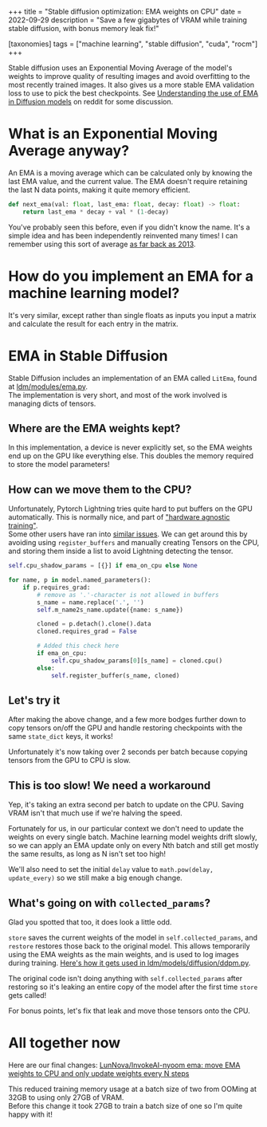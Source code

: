 +++
title = "Stable diffusion optimization: EMA weights on CPU"
date = 2022-09-29
description = "Save a few gigabytes of VRAM while training stable diffusion, with bonus memory leak fix!"

[taxonomies]
tags = ["machine learning", "stable diffusion", "cuda", "rocm"]
+++

Stable diffusion uses an Exponential Moving Average of the model's weights to improve quality of resulting images and avoid overfitting to the most recently trained images. It also gives us a more stable EMA validation loss to use to pick the best checkpoints. See [Understanding the use of EMA in Diffusion models](https://old.reddit.com/r/MachineLearning/comments/ucflc2/d_understanding_the_use_of_ema_in_diffusion_models/) on reddit for some discussion.

# What is an Exponential Moving Average anyway?

An EMA is a moving average which can be calculated only by knowing the last EMA value, and the current value. The EMA doesn't require retaining the last N data points, making it quite memory efficient.

```py
def next_ema(val: float, last_ema: float, decay: float) -> float:
    return last_ema * decay + val * (1-decay)
```

You've probably seen this before, even if you didn't know the name. It's a simple idea and has been independently reinvented many times! I can remember using this sort of average [as far back as 2013](https://github.com/MinimallyCorrect/TickThreading/blob/8a80f377eb0e8575f079b698cdb168b9e746d491/src/common/me/nallar/patched/PatchMinecraftServer.java#L213).

# How do you implement an EMA for a machine learning model?

It's very similar, except rather than single floats as inputs you input a matrix and calculate the result for each entry in the matrix.

# EMA in Stable Diffusion

Stable Diffusion includes an implementation of an EMA called `LitEma`, found at [ldm/modules/ema.py](https://github.com/CompVis/stable-diffusion/blob/69ae4b35e0a0f6ee1af8bb9a5d0016ccb27e36dc/ldm/modules/ema.py).  
The implementation is very short, and most of the work involved is managing dicts of tensors.

## Where are the EMA weights kept?

In this implementation, a device is never explicitly set, so the EMA weights end up on the GPU like everything else. This doubles the memory required to store the model parameters!

## How can we move them to the CPU?

Unfortunately, Pytorch Lightning tries quite hard to put buffers on the GPU automatically. This is normally nice, and part of ["hardware agnostic training"](https://pytorch-lightning.readthedocs.io/en/latest/accelerators/accelerator_prepare.html).  
Some other users have ran into [similar issues](https://github.com/Lightning-AI/lightning/issues/3698).
We can get around this by avoiding using `register_buffers` and manually creating Tensors on the CPU, and storing them inside a list to avoid Lightning detecting the tensor.

```py
self.cpu_shadow_params = [{}] if ema_on_cpu else None

for name, p in model.named_parameters():
    if p.requires_grad:
        # remove as '.'-character is not allowed in buffers
        s_name = name.replace('.', '')
        self.m_name2s_name.update({name: s_name})

        cloned = p.detach().clone().data
        cloned.requires_grad = False

        # Added this check here
        if ema_on_cpu:
            self.cpu_shadow_params[0][s_name] = cloned.cpu()
        else:
            self.register_buffer(s_name, cloned)
```

## Let's try it

After making the above change, and a few more bodges further down to copy tensors on/off the GPU and handle restoring checkpoints with the same `state_dict` keys, it works!

Unfortunately it's now taking over 2 seconds per batch because copying tensors from the GPU to CPU is slow.

## This is too slow! We need a workaround

Yep, it's taking an extra second per batch to update on the CPU. Saving VRAM isn't that much use if we're halving the speed.

Fortunately for us, in our particular context we don't need to update the weights on every single batch. Machine learning model weights drift slowly, so we can apply an EMA update only on every Nth batch and still get mostly the same results, as long as N isn't set too high!

We'll also need to set the initial `delay` value to `math.pow(delay, update_every)` so we still make a big enough change.

## What's going on with `collected_params`?

Glad you spotted that too, it does look a little odd.

`store` saves the current weights of the model in `self.collected_params`, and `restore` restores those back to the original model. This allows temporarily using the EMA weights as the main weights, and is used to log images during training. [Here's how it gets used in ldm/models/diffusion/ddpm.py](https://github.com/LunNova/InvokeAI-nyoom/blob/366aa344f87fdf4032413a065ccde0b15244c134/ldm/models/diffusion/ddpm.py#L1993-L2000).

The original code isn't doing anything with `self.collected_params` after restoring so it's leaking an entire copy of the model after the first time `store` gets called!

For bonus points, let's fix that leak and move those tensors onto the CPU.

# All together now

Here are our final changes: [LunNova/InvokeAI-nyoom  ema: move EMA weights to CPU and only update weights every N steps](https://github.com/LunNova/InvokeAI-nyoom/commit/366aa344f87fdf4032413a065ccde0b15244c134)

This reduced training memory usage at a batch size of two from OOMing at 32GB to using only 27GB of VRAM.  
Before this change it took 27GB to train a batch size of one so I'm quite happy with it!
